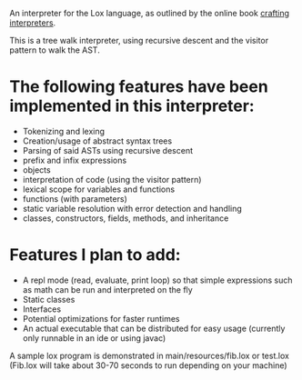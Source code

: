 An interpreter for the Lox language, as outlined by the 
online book [crafting interpreters](https://craftinginterpreters.com/).

This is a tree walk interpreter, using recursive descent and the visitor pattern to walk the AST. 

# The following features have been implemented in this interpreter:

- Tokenizing and lexing
- Creation/usage of abstract syntax trees
- Parsing of said ASTs using recursive descent
- prefix and infix expressions
- objects 
- interpretation of code (using the visitor pattern)
- lexical scope for variables and functions
- functions (with parameters)
- static variable resolution with error detection and handling
- classes, constructors, fields, methods, and inheritance

# Features I plan to add:
- A repl mode (read, evaluate, print loop) so that 
simple expressions such as math can be run and interpreted on the fly
- Static classes
- Interfaces 
- Potential optimizations for faster runtimes
- An actual executable that can be distributed for easy usage
  (currently only runnable in an ide or using javac)

A sample lox program is demonstrated in main/resources/fib.lox or test.lox
(Fib.lox will take about 30-70 seconds to run depending on your machine)
